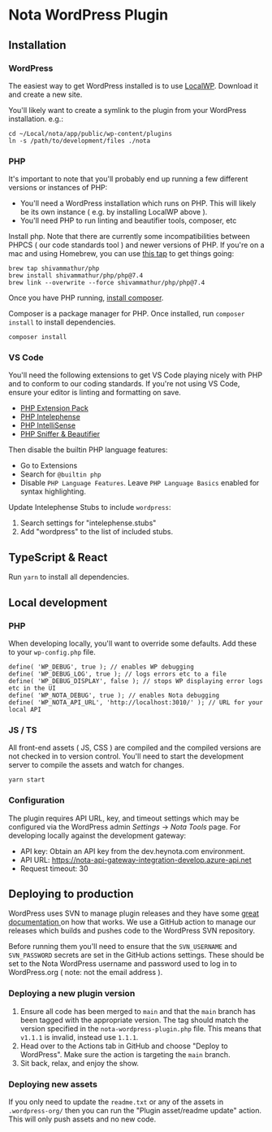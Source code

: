 # Nota WordPress Plugin

## Installation

### WordPress

The easiest way to get WordPress installed is to use [LocalWP](https://localwp.com/). Download it and create a new site.

You'll likely want to create a symlink to the plugin from your WordPress installation. e.g.:

```
cd ~/Local/nota/app/public/wp-content/plugins
ln -s /path/to/development/files ./nota
```

### PHP

It's important to note that you'll probably end up running a few different versions or instances of PHP:

- You'll need a WordPress installation which runs on PHP. This will likely be its own instance ( e.g. by installing LocalWP above ).
- You'll need PHP to run linting and beautifier tools, composer, etc

Install php. Note that there are currently some incompatibilities between PHPCS ( our code standards tool ) and newer versions of PHP. If you're on a mac and using Homebrew, you can use [this tap](https://github.com/shivammathur/homebrew-php) to get things going:

```
brew tap shivammathur/php
brew install shivammathur/php/php@7.4
brew link --overwrite --force shivammathur/php/php@7.4
```

Once you have PHP running, [install composer](https://getcomposer.org/doc/00-intro.md).

Composer is a package manager for PHP. Once installed, run `composer install` to install dependencies.

```
composer install
```

### VS Code

You'll need the following extensions to get VS Code playing nicely with PHP and to conform to our coding standards. If you're not using VS Code, ensure your editor is linting and formatting on save.

- [PHP Extension Pack](https://marketplace.visualstudio.com/items?itemName=xdebug.php-pack)
- [PHP Intelephense](https://marketplace.visualstudio.com/items?itemName=bmewburn.vscode-intelephense-client)
- [PHP IntelliSense](https://marketplace.visualstudio.com/items?itemName=zobo.php-intellisense)
- [PHP Sniffer & Beautifier](https://marketplace.visualstudio.com/items?itemName=ValeryanM.vscode-phpsab)

Then disable the builtin PHP language features:

- Go to Extensions
- Search for `@builtin php`
- Disable `PHP Language Features`. Leave `PHP Language Basics` enabled for syntax highlighting.

Update Intelephense Stubs to include `wordpress`:

1. Search settings for "intelephense.stubs"
2. Add "wordpress" to the list of included stubs.

## TypeScript & React

Run `yarn` to install all dependencies.

## Local development

### PHP

When developing locally, you'll want to override some defaults. Add these to your `wp-config.php` file.

```
define( 'WP_DEBUG', true ); // enables WP debugging
define( 'WP_DEBUG_LOG', true ); // logs errors etc to a file
define( 'WP_DEBUG_DISPLAY', false ); // stops WP displaying error logs etc in the UI
define( 'WP_NOTA_DEBUG', true ); // enables Nota debugging
define( 'WP_NOTA_API_URL', 'http://localhost:3010/' ); // URL for your local API
```

### JS / TS

All front-end assets ( JS, CSS ) are compiled and the compiled versions are not checked in to version control. You'll need to start the development server to compile the assets and watch for changes.

```
yarn start
```

### Configuration

The plugin requires API URL, key, and timeout settings which may be configured via the WordPress admin _Settings_ → _Nota Tools_ page. For developing locally against the development gateway:

- API key: Obtain an API key from the dev.heynota.com environment.
- API URL: https://nota-api-gateway-integration-develop.azure-api.net
- Request timeout: 30

## Deploying to production

WordPress uses SVN to manage plugin releases and they have some [ great documentation ](https://developer.wordpress.org/plugins/wordpress-org/how-to-use-subversion/) on how that works. We use a GitHub action to manage our releases which builds and pushes code to the WordPress SVN repository.

Before running them you'll need to ensure that the `SVN_USERNAME` and `SVN_PASSWORD` secrets are set in the GitHub actions settings. These should be set to the Nota WordPress username and password used to log in to WordPress.org ( note: not the email address ).

### Deploying a new plugin version

1. Ensure all code has been merged to `main` and that the `main` branch has been tagged with the appropriate version. The tag should match the version specified in the `nota-wordpress-plugin.php` file. This means that `v1.1.1` is invalid, instead use `1.1.1`.
2. Head over to the Actions tab in GitHub and choose "Deploy to WordPress". Make sure the action is targeting the `main` branch.
3. Sit back, relax, and enjoy the show.

### Deploying new assets

If you only need to update the `readme.txt` or any of the assets in `.wordpress-org/` then you can run the "Plugin asset/readme update" action. This will only push assets and no new code.
